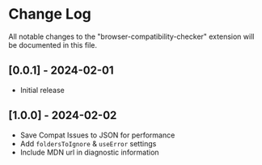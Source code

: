 # Change Log

All notable changes to the "browser-compatibility-checker" extension will be documented in this file.

## [0.0.1] - 2024-02-01

- Initial release

## [1.0.0] - 2024-02-02

- Save Compat Issues to JSON for performance
- Add `foldersToIgnore` & `useError` settings
- Include MDN url in diagnostic information
